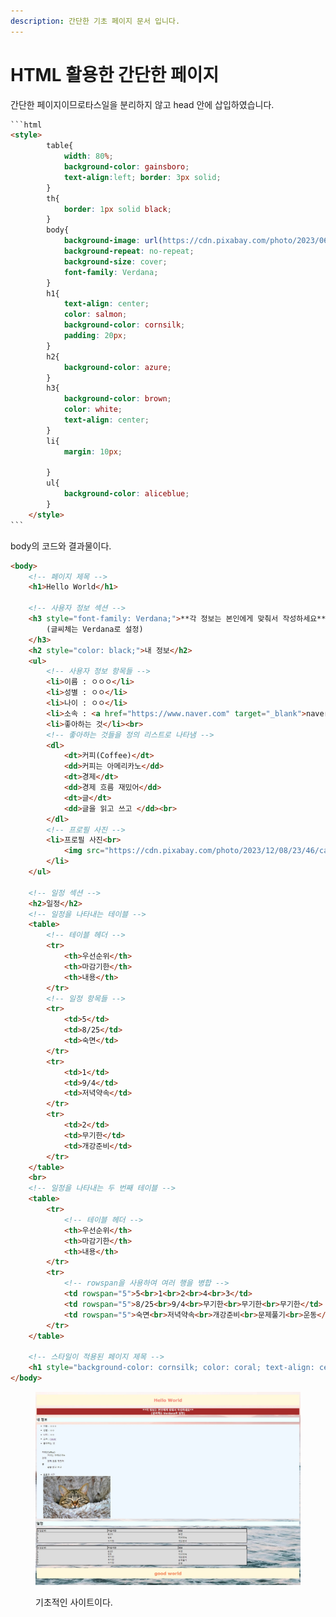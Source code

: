 ```yaml
---
description: 간단한 기초 페이지 문서 입니다.
---
```


# HTML 활용한 간단한 페이지

간단한  페이지이므로타스일을 분리하지 않고 head 안에 삽입하였습니다.

````html
```html
<style>
        table{
            width: 80%;
            background-color: gainsboro;
            text-align:left; border: 3px solid;
        }
        th{
            border: 1px solid black;
        }
        body{
            background-image: url(https://cdn.pixabay.com/photo/2023/06/01/05/58/ocean-8032698_1280.jpg);
            background-repeat: no-repeat;
            background-size: cover;
            font-family: Verdana;            
        }
        h1{
            text-align: center;
            color: salmon;
            background-color: cornsilk;
            padding: 20px;
        }
        h2{
            background-color: azure;
        }
        h3{
            background-color: brown;
            color: white;
            text-align: center;
        }
        li{
            margin: 10px;
    
        }
        ul{
            background-color: aliceblue;
        }
    </style>
```
````

body의 코드와 결과물이다.&#x20;

```html
<body>
    <!-- 페이지 제목 -->
    <h1>Hello World</h1>

    <!-- 사용자 정보 섹션 -->
    <h3 style="font-family: Verdana;">**각 정보는 본인에게 맞춰서 작성하세요**<br>
        (글씨체는 Verdana로 설정)
    </h3>
    <h2 style="color: black;">내 정보</h2>
    <ul>
        <!-- 사용자 정보 항목들 -->
        <li>이름 : ㅇㅇㅇ</li>
        <li>성별 : ㅇㅇ</li>
        <li>나이 : ㅇㅇ</li>
        <li>소속 : <a href="https://www.naver.com" target="_blank">naver</a></li>
        <li>좋아하는 것</li><br>
        <!-- 좋아하는 것들을 정의 리스트로 나타냄 -->
        <dl>
            <dt>커피(Coffee)</dt>
            <dd>커피는 아메리카노</dd>
            <dt>경제</dt>
            <dd>경제 흐름 재밌어</dd>
            <dt>글</dt>
            <dd>글을 읽고 쓰고 </dd><br>            
        </dl>                
        <!-- 프로필 사진 -->
        <li>프로필 사진<br>
            <img src="https://cdn.pixabay.com/photo/2023/12/08/23/46/cat-8438334_1280.jpg" alt="" width="500" height="auto">
        </li>
    </ul>    
    
    <!-- 일정 섹션 -->
    <h2>일정</h2>
    <!-- 일정을 나타내는 테이블 -->
    <table>
        <!-- 테이블 헤더 -->
        <tr>
            <th>우선순위</th>
            <th>마감기한</th>
            <th>내용</th>
        </tr>
        <!-- 일정 항목들 -->
        <tr>
            <td>5</td>
            <td>8/25</td>
            <td>숙면</td>            
        </tr>
        <tr>
            <td>1</td>
            <td>9/4</td>
            <td>저녁약속</td>            
        </tr>
        <tr>
            <td>2</td>
            <td>무기한</td>
            <td>개강준비</td>            
        </tr>  
    </table>
    <br>
    <!-- 일정을 나타내는 두 번째 테이블 -->
    <table>
        <tr>
            <!-- 테이블 헤더 -->
            <th>우선순위</th>
            <th>마감기한</th>
            <th>내용</th>
        </tr>
        <tr>
            <!-- rowspan을 사용하여 여러 행을 병합 -->
            <td rowspan="5">5<br>1<br>2<br>4<br>3</td>
            <td rowspan="5">8/25<br>9/4<br>무기한<br>무기한<br>무기한</td>
            <td rowspan="5">숙면<br>저녁약속<br>개강준비<br>문제풀기<br>운동</td>            
        </tr>       
    </table>

    <!-- 스타일이 적용된 페이지 제목 -->
    <h1 style="background-color: cornsilk; color: coral; text-align: center;">good world</h1><br>              
</body>

```

<figure><img src="../../../.gitbook/assets/basicsite.JPG" alt=""><figcaption><p>기초적인 사이트이다.</p></figcaption></figure>
